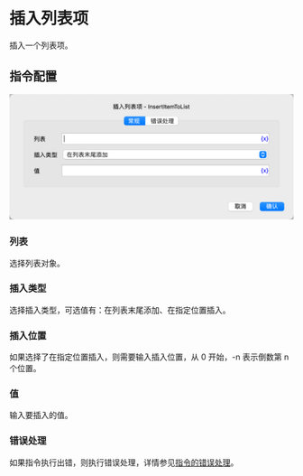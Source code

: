 # 插入列表项

插入一个列表项。

## 指令配置

![插入列表项常规配置对话框](insert_item_to_list_general_config.png)

### 列表

选择列表对象。

### 插入类型

选择插入类型，可选值有：在列表末尾添加、在指定位置插入。

### 插入位置

如果选择了在指定位置插入，则需要输入插入位置，从 0 开始，-n 表示倒数第 n 个位置。

### 值

输入要插入的值。

### 错误处理

如果指令执行出错，则执行错误处理，详情参见[指令的错误处理](../../../manual/error_handling.md)。
